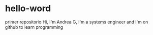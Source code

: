 # hello-word
primer repositorio
Hi, I'm Andrea G, I'm a systems engineer and I'm on github to learn programming 
